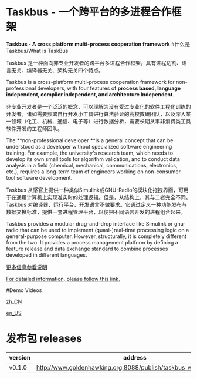 # Taskbus - 一个跨平台的多进程合作框架
**Taskbus - A cross platform multi-process cooperation framework**
#什么是Taskbus/What is TaskBus

Taskbus 是一种面向非专业开发者的跨平台多进程合作框架，具有进程切割、语言无关、编译器无关、架构无关四个特点。

Taskbus is a cross-platform multi-process cooperation framework for non-professional developers, with four features of **process based, language independent, compiler independent, and architecture Independent**.

非专业开发者是一个泛泛的概念，可以理解为没有受过专业化的软件工程化训练的开发者。诸如需要频繁自行开发小工具进行算法验证的高校教研团队，以及深入某一领域（化工、机械、通信、电子等）进行数据分析，需要长期从事非消费类工具软件开发的工程师团队。

The **non-professional developer **is a general concept that can be understood as a developer without specialized software engineering training. For example, the university's research team, which needs to develop its own small tools for algorithm validation, and to conduct data analysis in a field (chemical, mechanical, communications, electronics, etc.), requires a long-term team of engineers working on non-consumer tool software development.


Taskbus 从感官上提供一种类似Simulink或GNU-Radio的模块化拖拽界面，可用于在通用计算机上实现准实时的处理逻辑。但是，从结构上，其与二者完全不同。Taskbus 对编译器、运行平台、开发语言不做要求。它通过定义一种功能发布与数据交换标准，提供一套进程管理平台，以便把不同语言开发的进程组合起来。

Taskbus provides a modular drag-and-drop interface like Simulink or gnu-radio that can be used to implement (quasi-)real-time processing logic on a general-purpose computer. However, structurally, it is completely different from the two. It provides a process management platform by defining a feature release and data exchange standard to combine processes developed in different languages.

[更多信息参看说明](./documents/taskbus_zh_CN.md)

[For detailed information, please follow this link.](./documents/taskbus_en.md)

#Demo Videos

[zh_CN](http://www.goldenhawking.org:8088/publish/taskbus_zh_cn.mp4)

[en_US](http://www.goldenhawking.org:8088/publish/taskbus_en.mp4)

# 发布包 releases

| version | address |
|--------|--------|
| v0.1.0 |http://www.goldenhawking.org:8088/publish/taskbus_win32_0.1.0.exe|




